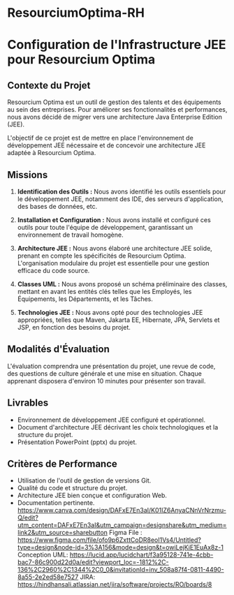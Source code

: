 # ResourciumOptima-RH
# Configuration de l'Infrastructure JEE pour Resourcium Optima

## Contexte du Projet

Resourcium Optima est un outil de gestion des talents et des équipements au sein des entreprises. Pour améliorer ses fonctionnalités et performances, nous avons décidé de migrer vers une architecture Java Enterprise Edition (JEE).

L'objectif de ce projet est de mettre en place l'environnement de développement JEE nécessaire et de concevoir une architecture JEE adaptée à Resourcium Optima.

## Missions

1. **Identification des Outils :** Nous avons identifié les outils essentiels pour le développement JEE, notamment des IDE, des serveurs d'application, des bases de données, etc.

2. **Installation et Configuration :** Nous avons installé et configuré ces outils pour toute l'équipe de développement, garantissant un environnement de travail homogène.

3. **Architecture JEE :** Nous avons élaboré une architecture JEE solide, prenant en compte les spécificités de Resourcium Optima. L'organisation modulaire du projet est essentielle pour une gestion efficace du code source.

4. **Classes UML :** Nous avons proposé un schéma préliminaire des classes, mettant en avant les entités clés telles que les Employés, les Équipements, les Départements, et les Tâches.

5. **Technologies JEE :** Nous avons opté pour des technologies JEE appropriées, telles que Maven, Jakarta EE, Hibernate, JPA, Servlets et JSP, en fonction des besoins du projet.

## Modalités d'Évaluation

L'évaluation comprendra une présentation du projet, une revue de code, des questions de culture générale et une mise en situation. Chaque apprenant disposera d'environ 10 minutes pour présenter son travail.

## Livrables

- Environnement de développement JEE configuré et opérationnel.
- Document d'architecture JEE décrivant les choix technologiques et la structure du projet.
- Présentation PowerPoint (pptx) du projet.

## Critères de Performance

- Utilisation de l'outil de gestion de versions Git.
- Qualité du code et structure du projet.
- Architecture JEE bien conçue et configuration Web.
- Documentation pertinente.
https://www.canva.com/design/DAFxE7En3aI/K01IZ6AnyaCNnVrNrzmu-Q/edit?utm_content=DAFxE7En3aI&utm_campaign=designshare&utm_medium=link2&utm_source=sharebutton
Figma File :
https://www.figma.com/file/ofo9p6ZxttCoDR8eoI1Vs4/Untitled?type=design&node-id=3%3A156&mode=design&t=owiLejKiE1EuAx8z-1
Conception UML:
https://lucid.app/lucidchart/f3a95128-741e-4cbb-bac7-86c900d22d0a/edit?viewport_loc=-1812%2C-136%2C2960%2C1344%2C0_0&invitationId=inv_508a87f4-0811-4490-8a55-2e2ed58e7527
JIRA:
https://hindhansali.atlassian.net/jira/software/projects/RO/boards/8
